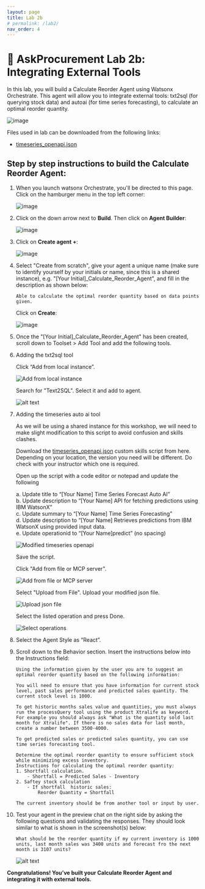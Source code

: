 ```yaml
---
layout: page
title: Lab 2b
# permalink: /lab2/
nav_order: 4
---
```

# 🏦 AskProcurement Lab 2b: Integrating External Tools

In this lab, you will build a Calculate Reorder Agent using Watsonx Orchestrate. This agent will allow you to integrate external tools: txt2sql (for querying stock data) and autoai (for time series forecasting), to calculate an optimal reorder quantity.

![image](./imgs/imgs_2b/lab-architecture2b.png)

Files used in lab can be downloaded from the following links:
-  [timeseries_openapi.json](/Lab_2b_Files/timeseries_openapi_new.json)

## Step by step instructions to build the Calculate Reorder Agent:

1. When you launch watsonx Orchestrate, you'll be directed to this page. Click on the hamburger menu in the top left corner:

    ![image](./imgs/imgs_2a/step_1.png)

1. Click on the down arrow next to **Build**.  Then click on **Agent Builder**:

    ![image](./imgs/imgs_2a/step_2.png)

1. Click on **Create agent +**:

    ![image](./imgs/imgs_2a/step_3.png)

1. Select "Create from scratch", give your agent a unique name (make sure to identify yourself by your initials or name, since this is a shared instance), e.g. "[Your Initial]_Calculate_Reorder_Agent", and fill in the description as shown below: 

    ```
    Able to calculate the optimal reorder quantity based on data points given. 
    ```  

    Click on **Create**:

    ![image](./imgs/imgs_2b/step_4.png)

1. Once the "[Your Initial]_Calculate_Reorder_Agent" has been created, scroll down to Toolset > Add Tool and add the following tools.

1. Adding the txt2sql tool

    Click “Add from local instance”.

    ![Add from local instance](imgs/imgs_2b//step_6.png)

    Search for "Text2SQL". Select it and add to agent.

    ![alt text](./imgs/imgs_2b/step_7.png)

1. Adding the timeseries auto ai tool

    As we will be using a shared instance for this workshop, we will need to make slight modification to this script to avoid confusion and skills clashes.
        
    Download the [timeseries_openapi.json](../Lab_2b_Files/timeseries_openapi_new.json) custom skills script from here. Depending on your location, the version you need will be different. Do check with your instructor which one is required.

    Open up the script with a code editor or notepad and update the following

    a. Update title to “[Your Name] Time Series Forecast Auto AI” <br>
    b. Update description to “[Your Name] API for fetching predictions using IBM WatsonX” <br>
    c. Update summary to “[Your Name] Time Series Forecasting” <br>
    d. Update description to “[Your Name] Retrieves predictions from IBM WatsonX using provided input data. <br>
    e. Update operationid to “[Your Name]predict” (no spacing)

    ![Modified timeseries openapi](imgs/imgs_2b/step_5.png)

    Save the script.

    Click "Add from file or MCP server".

    ![Add from file or MCP server](imgs/imgs_2b/step_6.png)

    Select "Upload from File". Upload your modified json file.

    ![Upload json file](imgs/imgs_2b/step_8.png)

    Select the listed operation and press Done.

    ![Select operations](imgs/imgs_2b/step_9.png)

1. Select the Agent Style as “React”.

1. Scroll down to the Behavior section. Insert the instructions below into the Instructions field:

    ```
    Using the information given by the user you are to suggest an optimal reorder quantity based on the following information:

    You will need to ensure that you have information for current stock level, past sales performance and predicted sales quantity. The current stock level is 1000.

    To get historic months sales value and quantities, you must always run the processQuery tool using the product Xtralife as keyword. For example you should always ask "What is the quantity sold last month for Xtralife". If there is no sales data for last month, create a number between 3500-4000.

    To get predicted sales or predicted sales quantity, you can use time series forecasting tool.

    Determine the optimal reorder quantity to ensure sufficient stock while minimizing excess inventory.
    Instructions for calculating the optimal reorder quantity:
    1. Shortfall calculation.
        - Shortfall = Predicted Sales - Inventory
    2. Saftey stock calculation
        - If shortfall  historic sales:
            Reorder Quantity = Shortfall

    The current inventory should be from another tool or input by user. 
    ```

1. Test your agent in the preview chat on the right side by asking the following questions and validating the responses.  They should look similar to what is shown in the screenshot(s) below:

    ```
    What should be the reorder quantity if my current inventory is 1000 units, last month sales was 3400 units and forecast fro the next month is 3107 units?
    ```

    ![alt text](imgs/imgs_2b/step_10.png)

**Congratulations! You’ve built your Calculate Reorder Agent and integrating it with external tools.**